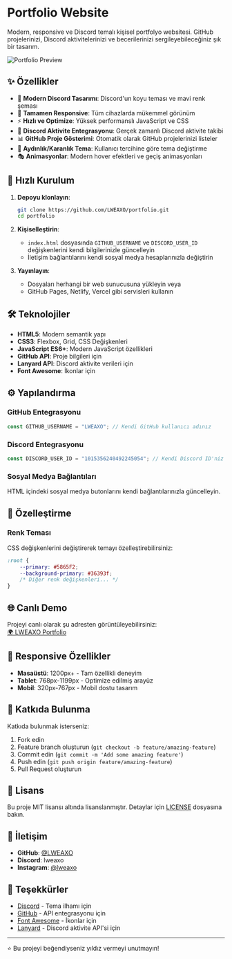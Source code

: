 # Portfolio Website

Modern, responsive ve Discord temalı kişisel portfolyo websitesi. GitHub projelerinizi, Discord aktivitelerinizi ve becerilerinizi sergileyebileceğiniz şık bir tasarım.

![Portfolio Preview](https://img.shields.io/badge/Status-Active-brightgreen)

## ✨ Özellikler

- 🎨 **Modern Discord Tasarımı**: Discord'un koyu teması ve mavi renk şeması
- 📱 **Tamamen Responsive**: Tüm cihazlarda mükemmel görünüm
- ⚡ **Hızlı ve Optimize**: Yüksek performanslı JavaScript ve CSS
- 🎵 **Discord Aktivite Entegrasyonu**: Gerçek zamanlı Discord aktivite takibi
- 📊 **GitHub Proje Gösterimi**: Otomatik olarak GitHub projelerinizi listeler
- 🌙 **Aydınlık/Karanlık Tema**: Kullanıcı tercihine göre tema değiştirme
- 🎭 **Animasyonlar**: Modern hover efektleri ve geçiş animasyonları

## 🚀 Hızlı Kurulum

1. **Depoyu klonlayın**:
   ```bash
   git clone https://github.com/LWEAXO/portfolio.git
   cd portfolio
   ```

2. **Kişiselleştirin**:
   - `index.html` dosyasında `GITHUB_USERNAME` ve `DISCORD_USER_ID` değişkenlerini kendi bilgilerinizle güncelleyin
   - İletişim bağlantılarını kendi sosyal medya hesaplarınızla değiştirin

3. **Yayınlayın**:
   - Dosyaları herhangi bir web sunucusuna yükleyin
   veya
   - GitHub Pages, Netlify, Vercel gibi servisleri kullanın

## 🛠️ Teknolojiler

- **HTML5**: Modern semantik yapı
- **CSS3**: Flexbox, Grid, CSS Değişkenleri
- **JavaScript ES6+**: Modern JavaScript özellikleri
- **GitHub API**: Proje bilgileri için
- **Lanyard API**: Discord aktivite verileri için
- **Font Awesome**: İkonlar için


## ⚙️ Yapılandırma

### GitHub Entegrasyonu
```javascript
const GITHUB_USERNAME = "LWEAXO"; // Kendi GitHub kullanıcı adınız
```

### Discord Entegrasyonu
```javascript
const DISCORD_USER_ID = "1015356240492245054"; // Kendi Discord ID'niz
```

### Sosyal Medya Bağlantıları
HTML içindeki sosyal medya butonlarını kendi bağlantılarınızla güncelleyin.

## 🎨 Özelleştirme

### Renk Teması
CSS değişkenlerini değiştirerek temayı özelleştirebilirsiniz:

```css
:root {
    --primary: #5865F2;
    --background-primary: #36393f;
    /* Diğer renk değişkenleri... */
}
```

## 🌐 Canlı Demo

Projeyi canlı olarak şu adresten görüntüleyebilirsiniz:  
[🌍 LWEAXO Portfolio](https://lweaxo-portfolyo-v4.vercel.app/)

## 📱 Responsive Özellikler

- **Masaüstü**: 1200px+ - Tam özellikli deneyim
- **Tablet**: 768px-1199px - Optimize edilmiş arayüz
- **Mobil**: 320px-767px - Mobil dostu tasarım

## 🤝 Katkıda Bulunma

Katkıda bulunmak isterseniz:

1. Fork edin
2. Feature branch oluşturun (`git checkout -b feature/amazing-feature`)
3. Commit edin (`git commit -m 'Add some amazing feature'`)
4. Push edin (`git push origin feature/amazing-feature`)
5. Pull Request oluşturun

## 📄 Lisans

Bu proje MIT lisansı altında lisanslanmıştır. Detaylar için [LICENSE](LICENSE) dosyasına bakın.

## 👤 İletişim

- **GitHub**: [@LWEAXO](https://github.com/LWEAXO)
- **Discord**: lweaxo
- **Instagram**: [@lweaxo](https://www.instagram.com/lweaxo/)

## 🙏 Teşekkürler

- [Discord](https://discord.com) - Tema ilhamı için
- [GitHub](https://github.com) - API entegrasyonu için
- [Font Awesome](https://fontawesome.com) - İkonlar için
- [Lanyard](https://github.com/Phineas/lanyard) - Discord aktivite API'si için

---


⭐ Bu projeyi beğendiyseniz yıldız vermeyi unutmayın!
